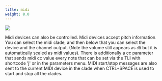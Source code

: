 ```yaml
---
title: midi
weight: 8.0
---
```


<img src="/static/midi1.png" class="fr">

Midi devices can also be controlled. Midi devices accept pitch information. You can select the midi clade, and then below that you can select the device and the channel output. (Note the volume still appears as `dB` but it is automatically scaled as midi values). There is additionally a cc parameter that sends midi cc value every note that can be set via the TLI with shortcode 'j' or in the parameters menu. MIDI start/stop messages are also sent to the current MIDI device in the clade when CTRL+SPACE is used to start and stop all the clades.